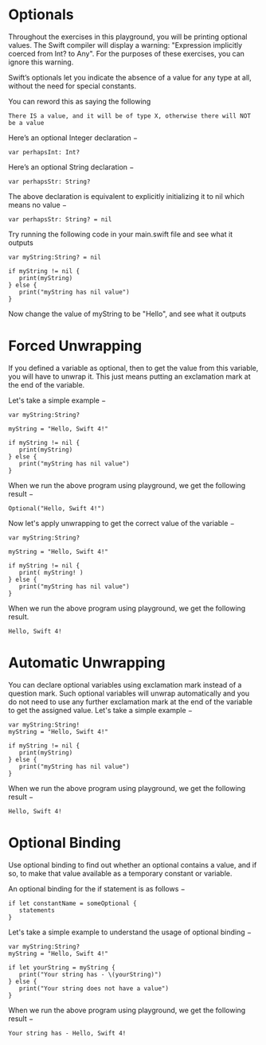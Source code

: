 # Optionals
 
Throughout the exercises in this playground, you will be printing optional values. The Swift compiler will display a warning: "Expression implicitly coerced from Int? to Any". For the purposes of these exercises, you can ignore this warning.

Swift’s optionals let you indicate the absence of a value for any type at all, without the need for special constants.

 You can reword this as saying the following

    There IS a value, and it will be of type X, otherwise there will NOT be a value
    

Here’s an optional Integer declaration −

    var perhapsInt: Int?
    
Here’s an optional String declaration −

    var perhapsStr: String?
    
The above declaration is equivalent to explicitly initializing it to nil which means no value −

    var perhapsStr: String? = nil
    
Try running the following code in your main.swift file and see what it outputs

    var myString:String? = nil

    if myString != nil {
       print(myString)
    } else {
       print("myString has nil value")
    }   
    
Now change the value of myString to be "Hello", and see what it outputs

# Forced Unwrapping

If you defined a variable as optional, then to get the value from this variable, you will have to unwrap it. This just means putting an exclamation mark at the end of the variable.

Let's take a simple example −


    var myString:String?

    myString = "Hello, Swift 4!"

    if myString != nil {
       print(myString)
    } else {
       print("myString has nil value")
    }
    
When we run the above program using playground, we get the following result −

    Optional("Hello, Swift 4!")

Now let's apply unwrapping to get the correct value of the variable −


    var myString:String?

    myString = "Hello, Swift 4!"

    if myString != nil {
       print( myString! )
    } else {
       print("myString has nil value")
    }
    
When we run the above program using playground, we get the following result.

    Hello, Swift 4!
    
# Automatic Unwrapping

You can declare optional variables using exclamation mark instead of a question mark. Such optional variables will unwrap automatically and you do not need to use any further exclamation mark at the end of the variable to get the assigned value. Let's take a simple example −


    var myString:String!
    myString = "Hello, Swift 4!"

    if myString != nil {
       print(myString)
    } else {
       print("myString has nil value")
    }
    
When we run the above program using playground, we get the following result −

    Hello, Swift 4!

# Optional Binding

Use optional binding to find out whether an optional contains a value, and if so, to make that value available as a temporary constant or variable.

An optional binding for the if statement is as follows −

    if let constantName = someOptional {
       statements
    }
    
Let's take a simple example to understand the usage of optional binding −


    var myString:String?
    myString = "Hello, Swift 4!"

    if let yourString = myString {
       print("Your string has - \(yourString)")
    } else {
       print("Your string does not have a value")
    }
    
When we run the above program using playground, we get the following result −

    Your string has - Hello, Swift 4!
    
